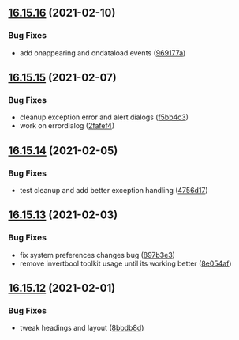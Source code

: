 ## [16.15.16](https://github.com/phandcock/GrampsView/compare/v16.15.15...v16.15.16) (2021-02-10)


### Bug Fixes

* add onappearing and ondataload events ([969177a](https://github.com/phandcock/GrampsView/commit/969177a29df815af5ebd5b890135614e42862afa))



## [16.15.15](https://github.com/phandcock/GrampsView/compare/v16.15.14...v16.15.15) (2021-02-07)


### Bug Fixes

* cleanup exception error and alert dialogs ([f5bb4c3](https://github.com/phandcock/GrampsView/commit/f5bb4c347b54b2b56829356a05fa850256d1efd7))
* work on errordialog ([2fafef4](https://github.com/phandcock/GrampsView/commit/2fafef4d6a56df68cda2ebf3d0f74563fd429705))



## [16.15.14](https://github.com/phandcock/GrampsView/compare/v16.15.13...v16.15.14) (2021-02-05)


### Bug Fixes

* test cleanup and add better exception handling ([4756d17](https://github.com/phandcock/GrampsView/commit/4756d17e1cf8a2d3c6579bca27adcf7603664d88))



## [16.15.13](https://github.com/phandcock/GrampsView/compare/v16.15.12...v16.15.13) (2021-02-03)


### Bug Fixes

* fix system preferences changes bug ([897b3e3](https://github.com/phandcock/GrampsView/commit/897b3e359f2a21e2ddc9ef59bacb223214db8687))
* remove invertbool toolkit usage until its working better ([8e054af](https://github.com/phandcock/GrampsView/commit/8e054af11cd040d58926bc1c7cf1219421e6bb2d))



## [16.15.12](https://github.com/phandcock/GrampsView/compare/v16.15.11...v16.15.12) (2021-02-01)


### Bug Fixes

* tweak headings and layout ([8bbdb8d](https://github.com/phandcock/GrampsView/commit/8bbdb8da796727af08e4f281d3f7527f0d7446c7))



